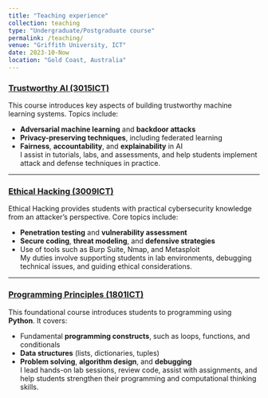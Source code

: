 ```yaml
---
title: "Teaching experience"
collection: teaching
type: "Undergraduate/Postgraduate course"
permalink: /teaching/
venue: "Griffith University, ICT"
date: 2023-10-Now
location: "Gold Coast, Australia"
---
```


### [Trustworthy AI (3015ICT)](https://www.griffith.edu.au/study/courses/trustworthy-ai-3015ICT#trimester-2-brisbane-south-nathan)
This course introduces key aspects of building trustworthy machine learning systems. Topics include:
- **Adversarial machine learning** and **backdoor attacks**  
- **Privacy-preserving techniques**, including federated learning  
- **Fairness**, **accountability**, and **explainability** in AI  
I assist in tutorials, labs, and assessments, and help students implement attack and defense techniques in practice.

---

### [Ethical Hacking (3009ICT)](https://www.griffith.edu.au/study/courses/ethical-hacking-3009ICT)
Ethical Hacking provides students with practical cybersecurity knowledge from an attacker’s perspective. Core topics include:
- **Penetration testing** and **vulnerability assessment**  
- **Secure coding**, **threat modeling**, and **defensive strategies**  
- Use of tools such as Burp Suite, Nmap, and Metasploit  
My duties involve supporting students in lab environments, debugging technical issues, and guiding ethical considerations.

---

### [Programming Principles (1801ICT)](https://www.griffith.edu.au/study/courses/programming-principles-1801ICT)
This foundational course introduces students to programming using **Python**. It covers:
- Fundamental **programming constructs**, such as loops, functions, and conditionals  
- **Data structures** (lists, dictionaries, tuples)  
- **Problem solving**, **algorithm design**, and **debugging**  
I lead hands-on lab sessions, review code, assist with assignments, and help students strengthen their programming and computational thinking skills.
